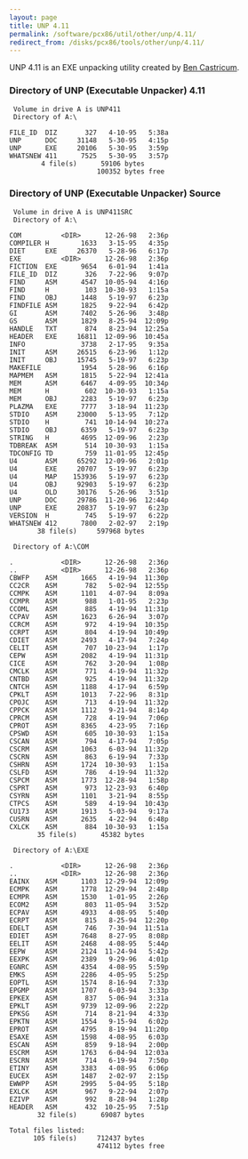 ```yaml
---
layout: page
title: UNP 4.11
permalink: /software/pcx86/util/other/unp/4.11/
redirect_from: /disks/pcx86/tools/other/unp/4.11/
---
```


UNP 4.11 is an EXE unpacking utility created by [Ben Castricum](http://unp.bencastricum.nl/).

### Directory of UNP (Executable Unpacker) 4.11

     Volume in drive A is UNP411
     Directory of A:\

    FILE_ID  DIZ       327   4-10-95   5:38a
    UNP      DOC     31148   5-30-95   4:15p
    UNP      EXE     20106   5-30-95   3:59p
    WHATSNEW 411      7525   5-30-95   3:57p
            4 file(s)      59106 bytes
                          100352 bytes free

### Directory of UNP (Executable Unpacker) Source

     Volume in drive A is UNP411SRC
     Directory of A:\

    COM          <DIR>      12-26-98   2:36p
    COMPILER H        1633   3-15-95   4:35p
    DIET     EXE     26370   5-28-96   6:17p
    EXE          <DIR>      12-26-98   2:36p
    FICTION  EXE      9654   6-01-94   1:41a
    FILE_ID  DIZ       326   7-22-96   9:07p
    FIND     ASM      4547  10-05-94   4:16p
    FIND     H         103  10-30-93   1:15a
    FIND     OBJ      1448   5-19-97   6:23p
    FINDFILE ASM      1825   9-22-94   6:42p
    GI       ASM      7402   5-26-96   3:48p
    GS       ASM      1829   8-25-94  12:09p
    HANDLE   TXT       874   8-23-94  12:25a
    HEADER   EXE     16811  12-09-96  10:45a
    INFO              3738   2-17-95   9:35a
    INIT     ASM     26515   6-23-96   1:12p
    INIT     OBJ     15745   5-19-97   6:23p
    MAKEFILE          1954   5-28-96   6:16p
    MAPMEM   ASM      1815   5-22-94  12:41a
    MEM      ASM      6467   4-09-95  10:34p
    MEM      H         602  10-30-93   1:15a
    MEM      OBJ      2283   5-19-97   6:23p
    PLAZMA   EXE      7777   3-18-94  11:23p
    STDIO    ASM     23000   5-13-95   7:12p
    STDIO    H         741  10-14-94  10:27a
    STDIO    OBJ      6359   5-19-97   6:23p
    STRING   H        4695  12-09-96   2:23p
    TDBREAK  ASM       514  10-30-93   1:15a
    TDCONFIG TD        759  11-01-95  12:45p
    U4       ASM     65292  12-09-96   2:01p
    U4       EXE     20707   5-19-97   6:23p
    U4       MAP    153936   5-19-97   6:23p
    U4       OBJ     92903   5-19-97   6:23p
    U4       OLD     30176   5-26-96   3:51p
    UNP      DOC     29786  11-20-96  12:44p
    UNP      EXE     20837   5-19-97   6:23p
    VERSION  H         745   5-19-97   6:22p
    WHATSNEW 412      7800   2-02-97   2:19p
           38 file(s)     597968 bytes

     Directory of A:\COM

    .            <DIR>      12-26-98   2:36p
    ..           <DIR>      12-26-98   2:36p
    CBWFP    ASM      1665   4-19-94  11:30p
    CC2CR    ASM       782   5-02-94  12:55p
    CCMPK    ASM      1101   4-07-94   8:09a
    CCMPR    ASM       988   1-01-95   2:23p
    CCOML    ASM       885   4-19-94  11:31p
    CCPAV    ASM      1623   6-26-94   3:07p
    CCRCM    ASM       972   4-19-94  10:35p
    CCRPT    ASM       804   4-19-94  10:49p
    CDIET    ASM      2493   4-17-94   7:24p
    CELIT    ASM       707  10-23-94   1:17p
    CEPW     ASM      2082   4-19-94  11:31p
    CICE     ASM       762   3-20-94   1:08p
    CMCLK    ASM       771   4-19-94  11:32p
    CNTBD    ASM       925   4-19-94  11:32p
    CNTCH    ASM      1188   4-17-94   6:59p
    CPKLT    ASM      1013   7-22-96   8:31p
    CPOJC    ASM       713   4-19-94  11:32p
    CPPCK    ASM      1112   9-21-94   8:14p
    CPRCM    ASM       728   4-19-94   7:06p
    CPROT    ASM      8365   4-23-95   7:16p
    CPSWD    ASM       605  10-30-93   1:15a
    CSCAN    ASM       794   4-17-94   7:05p
    CSCRM    ASM      1063   6-03-94  11:32p
    CSCRN    ASM       863   6-19-94   7:33p
    CSHRN    ASM      1724  10-30-93   1:15a
    CSLFD    ASM       786   4-19-94  11:32p
    CSPCM    ASM      1773  12-28-94   1:58p
    CSPRT    ASM       973  12-23-93   6:40p
    CSYRN    ASM      1101   3-21-94   8:55p
    CTPCS    ASM       589   4-19-94  10:43p
    CU173    ASM      1913   5-03-94   9:17a
    CUSRN    ASM      2635   4-22-94   6:48p
    CXLCK    ASM       884  10-30-93   1:15a
           35 file(s)      45382 bytes

     Directory of A:\EXE

    .            <DIR>      12-26-98   2:36p
    ..           <DIR>      12-26-98   2:36p
    EAINX    ASM      1103  12-29-94  12:09p
    ECMPK    ASM      1778  12-29-94   2:48p
    ECMPR    ASM      1530   1-01-95   2:26p
    ECOM2    ASM       803  11-05-94   3:52p
    ECPAV    ASM      4933   4-08-95   5:40p
    ECRPT    ASM       815   8-25-94  12:20p
    EDELT    ASM       746   7-30-94  11:51a
    EDIET    ASM      7648   8-27-95   8:08p
    EELIT    ASM      2468   4-08-95   5:44p
    EEPW     ASM      2124  11-24-94   5:42p
    EEXPK    ASM      2389   9-29-96   4:01p
    EGNRC    ASM      4354   4-08-95   5:59p
    EMKS     ASM      2286   4-05-95   5:25p
    EOPTL    ASM      1574   8-16-94   7:33p
    EPGMP    ASM      1707   6-03-94   3:33p
    EPKEX    ASM       837   5-06-94   3:31a
    EPKLT    ASM      9739  12-09-96   2:22p
    EPKSG    ASM       714   8-21-94   4:33p
    EPKTN    ASM      1554   9-15-94   6:02p
    EPROT    ASM      4795   8-19-94  11:20p
    ESAXE    ASM      1598   4-08-95   6:03p
    ESCAN    ASM       859   9-18-94   2:00p
    ESCRM    ASM      1763   6-04-94  12:03a
    ESCRN    ASM       714   6-19-94   7:50p
    ETINY    ASM      3383   4-08-95   6:06p
    EUCEX    ASM      1487   2-02-97   2:15p
    EWWPP    ASM      2995   5-04-95   5:18p
    EXLCK    ASM       967   9-22-94   2:07p
    EZIVP    ASM       992   8-28-94   1:28p
    HEADER   ASM       432  10-25-95   7:51p
           32 file(s)      69087 bytes

    Total files listed:
          105 file(s)     712437 bytes
                          474112 bytes free

